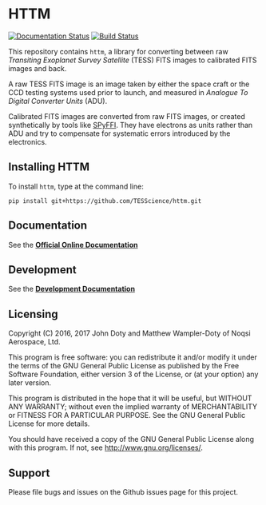 HTTM
====

[![Documentation Status](http://readthedocs.org/projects/httm/badge/?version=latest)](https://httm.readthedocs.io/en/latest/)
[![Build Status](https://travis-ci.org/TESScience/httm.svg?branch=master)](https://travis-ci.org/TESScience/httm)

This repository contains `httm`, a library for converting between raw *Transiting Exoplanet Survey Satellite* (TESS) FITS images to calibrated FITS images and back.

A raw TESS FITS image is an image taken by either the space craft or the CCD testing systems used prior to launch, and measured in *Analogue To Digital Converter Units* (ADU).

Calibrated FITS images are converted from raw FITS images, or created synthetically by tools like [SPyFFI](https://github.com/TESScience/SPyFFI).  They have electrons as units rather than ADU and try to compensate for systematic errors introduced by the electronics.

## Installing HTTM

To install `httm`, type at the command line:

    pip install git+https://github.com/TESScience/httm.git

## Documentation

See the [**Official Online Documentation**](https://httm.readthedocs.io/)

## Development

See the [**Development Documentation**](Development.md "Development")

## Licensing

Copyright (C) 2016, 2017 John Doty and Matthew Wampler-Doty of Noqsi Aerospace, Ltd.

This program is free software: you can redistribute it and/or modify
it under the terms of the GNU General Public License as published by
the Free Software Foundation, either version 3 of the License, or
(at your option) any later version.

This program is distributed in the hope that it will be useful,
but WITHOUT ANY WARRANTY; without even the implied warranty of
MERCHANTABILITY or FITNESS FOR A PARTICULAR PURPOSE.  See the
GNU General Public License for more details.

You should have received a copy of the GNU General Public License
along with this program.  If not, see <http://www.gnu.org/licenses/>.

## Support

Please file bugs and issues on the Github issues page for this project.
